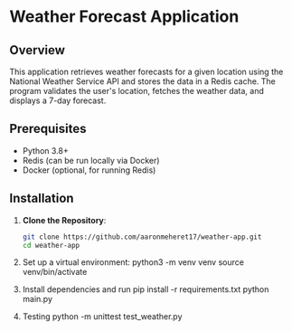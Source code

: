 # Weather Forecast Application

## Overview
This application retrieves weather forecasts for a given location using the National Weather Service API and stores the data in a Redis cache. The program validates the user's location, fetches the weather data, and displays a 7-day forecast.

## Prerequisites
- Python 3.8+
- Redis (can be run locally via Docker)
- Docker (optional, for running Redis)

## Installation

1. **Clone the Repository**:
   ```bash
   git clone https://github.com/aaronmeheret17/weather-app.git
   cd weather-app

2. Set up a virtual environment:
    python3 -m venv venv
    source venv/bin/activate
    
3. Install dependencies and run
    pip install -r requirements.txt
    python main.py

4. Testing
    python -m unittest test_weather.py



   





